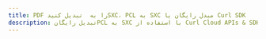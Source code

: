 ---title: PDF را به  تبدیل کنیدSXC، PCL به SXC مبدل رایگان یا Curl SDKdescription: تبدیل رایگانPCL به SXC با استفاده از Curl Cloud APIs & SDK همچنین اسناد PDF را در Cloud ایجاد، ویرایش و رندر کنید.---